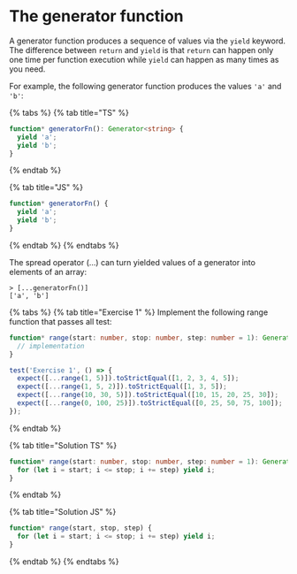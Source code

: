 # The generator function

A generator function produces a sequence of values via the `yield` keyword. The difference between `return` and `yield` is that `return` can happen only one time per function execution while `yield` can happen as many times as you need.

For example, the following generator function produces the values `'a'` and `'b'`:

{% tabs %}
{% tab title="TS" %}
```typescript
function* generatorFn(): Generator<string> {
  yield 'a';
  yield 'b';
}
```
{% endtab %}

{% tab title="JS" %}
```javascript
function* generatorFn() {
  yield 'a';
  yield 'b';
}
```
{% endtab %}
{% endtabs %}

 The spread operator \(...\) can turn yielded values of a generator into elements of an array:

```text
> [...generatorFn()]
['a', 'b']
```

{% tabs %}
{% tab title="Exercise 1" %}
Implement the following range function that passes all test:

```typescript
function* range(start: number, stop: number, step: number = 1): Generator<number> {
  // implementation
}

test('Exercise 1', () => {
  expect([...range(1, 5)]).toStrictEqual([1, 2, 3, 4, 5]);
  expect([...range(1, 5, 2)]).toStrictEqual([1, 3, 5]);
  expect([...range(10, 30, 5)]).toStrictEqual([10, 15, 20, 25, 30]);
  expect([...range(0, 100, 25)]).toStrictEqual([0, 25, 50, 75, 100]);
});

```
{% endtab %}

{% tab title="Solution TS" %}
```typescript
function* range(start: number, stop: number, step: number = 1): Generator<number> {
  for (let i = start; i <= stop; i += step) yield i;
}
```
{% endtab %}

{% tab title="Solution JS" %}
```javascript
function* range(start, stop, step) {
  for (let i = start; i <= stop; i += step) yield i;
}
```
{% endtab %}
{% endtabs %}



